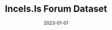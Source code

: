 ---
title: "Incels.Is Forum Dataset"
collection: publications
permalink: /publication/2023-01-01-IncelsIs-Forum-Dataset
date: 2023-01-01
venue: 'GESIS Data Archive'
doi: '10.7802/2485'
citation: ' Lion Wedel, &quot;Incels.Is Forum Dataset.&quot; GESIS Data Archive, 1900.'
---